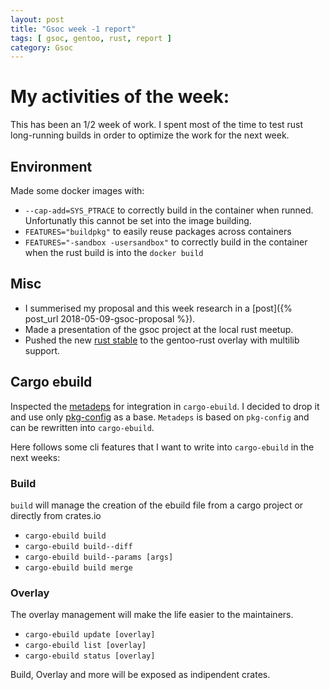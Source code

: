 ```yaml
---
layout: post
title: "Gsoc week -1 report"
tags: [ gsoc, gentoo, rust, report ]
category: Gsoc
---
```

# My activities of the week:

This has been an 1/2 week of work. I spent most of the time to test rust long-running builds in order to optimize the work for the next week.

## Environment

Made some docker images with:

- `--cap-add=SYS_PTRACE` to correctly build in the container when runned. Unfortunatly this cannot be set into the image building.
- `FEATURES="buildpkg"` to easily reuse packages across containers
- `FEATURES="-sandbox -usersandbox"` to correctly build in the container when the rust build is into the `docker build`

## Misc

- I summerised my proposal and this week research in a [post]({% post_url 2018-05-09-gsoc-proposal %}).
- Made a presentation of the gsoc project at the local rust meetup.
- Pushed the new [rust stable](https://github.com/gentoo/gentoo-rust/pull/336) to the gentoo-rust overlay with multilib support.

## Cargo ebuild

Inspected the [metadeps](https://github.com/joshtriplett/metadeps) for integration in `cargo-ebuild`. I decided to drop it and use only [pkg-config](https://crates.io/crates/pkg-config) as a base. `Metadeps` is based on `pkg-config` and can be rewritten into `cargo-ebuild`.

Here follows some cli features that I want to write into `cargo-ebuild` in the next weeks:

### Build

`build` will manage the creation of the ebuild file from a cargo project or directly from crates.io

- `cargo-ebuild build`
- `cargo-ebuild build--diff`
- `cargo-ebuild build--params [args]`
- `cargo-ebuild build merge`

### Overlay

The overlay management will make the life easier to the maintainers.

- `cargo-ebuild update [overlay]`
- `cargo-ebuild list [overlay]`
- `cargo-ebuild status [overlay]`

Build, Overlay and more will be exposed as indipendent crates.